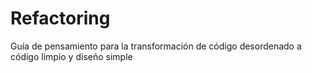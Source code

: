 # Refactoring
Guía de pensamiento para la transformación de código desordenado a código limpio y diseño simple 
